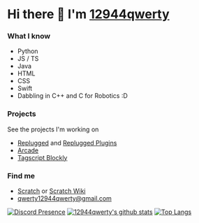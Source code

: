 # Hi there 👋 I'm [12944qwerty](https://12944qwerty.github.io)

### What I know
- Python
- JS / TS
- Java
- HTML
- CSS
- Swift
- Dabbling in C++ and C for Robotics :D

### Projects
See the projects I'm working on
 - [Replugged](https://replugged.dev) and [Replugged Plugins](https://github.com/qwerty-mods)
 - [Arcade](https://12944qwerty.github.io/arcade)
 - [Tagscript Blockly](https://12944qwerty.github.io/TagScript-Blocks/)

### Find me
- [Scratch](https://scratch.mit.edu/users/12944qwerty) or [Scratch Wiki](https://en.scratch-wiki.info/wiki/User_talk:12944qwerty)
- [qwerty12944qwerty@gmail.com](mailto:qwerty12944qwerty@gmail.com)

[![Discord Presence](https://lanyard.cnrad.dev/api/499400512559382538)](https://discord.com/users/499400512559382538)
[![12944qwerty's github stats](https://github-readme-stats.vercel.app/api?username=12944qwerty&theme=dark&hide_border=true&show_icons=true)](https://github.com/anuraghazra/github-readme-stats)
[![Top Langs](https://github-readme-stats.vercel.app/api/top-langs/?username=12944qwerty&theme=dark&hide_border=true&layout=compact)](https://github.com/12944qwerty/github-readme-stats)
